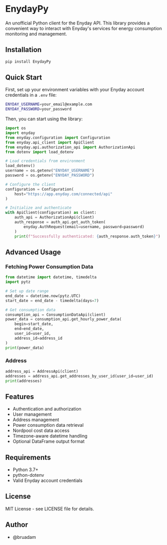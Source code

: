 # EnydayPy

An unofficial Python client for the Enyday API. This library provides a convenient way to interact with Enyday's services for energy consumption monitoring and management.

## Installation

```bash
pip install EnydayPy
```
## Quick Start

First, set up your environment variables with your Enyday account credentials in a `.env` file:	

```bash	
ENYDAY_USERNAME=your_email@example.com
ENYDAY_PASSWORD=your_password
```

Then, you can start using the library:

```python
import os
import enyday
from enyday.configuration import Configuration
from enyday.api_client import ApiClient
from enyday.api.authorization_api import AuthorizationApi
from dotenv import load_dotenv

# Load credentials from environment
load_dotenv()
username = os.getenv("ENYDAY_USERNAME")
password = os.getenv("ENYDAY_PASSWORD")

# Configure the client
configuration = Configuration(
    host="https://app.enyday.com/connected/api"
)

# Initialize and authenticate
with ApiClient(configuration) as client:
    auth_api = AuthorizationApi(client)
    auth_response = auth_api.get_auth_token(
        enyday.AuthRequest(email=username, password=password)
    )
    print(f"Successfully authenticated: {auth_response.auth_token}")
```

## Advanced Usage

### Fetching Power Consumption Data

```python
from datetime import datetime, timedelta
import pytz

# Set up date range
end_date = datetime.now(pytz.UTC)
start_date = end_date - timedelta(days=7)

# Get consumption data
consumption_api = ConsumptionDataApi(client)
power_data = consumption_api.get_hourly_power_data(
    begin=start_date,
    end=end_date,
    user_id=user_id,
    address_id=address_id
)
print(power_data)
```
### Address

```python
address_api = AddressApi(client)
addresses = address_api.get_addresses_by_user_id(user_id=user_id)
print(addresses)
```

## Features
- Authentication and authorization
- User management
- Address management
- Power consumption data retrieval
- Nordpool cost data access
- Timezone-aware datetime handling
- Optional DataFrame output format

## Requirements
- Python 3.7+
- python-dotenv
- Valid Enyday account credentials

## License
MIT License - see LICENSE file for details.

## Author
- @bruadam
